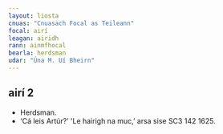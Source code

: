 ```yaml
---
layout: liosta
cnuas: "Cnuasach Focal as Teileann"
focal: airí
leagan: airidh
rann: ainmfhocal
bearla: herdsman
udar: "Úna M. Uí Bheirn"
---
```


## airí 2 

* Herdsman. 
* ‘Cá leis Artúr?’ 'Le hairigh na muc,’ 
arsa sise SC3 142 1625.

